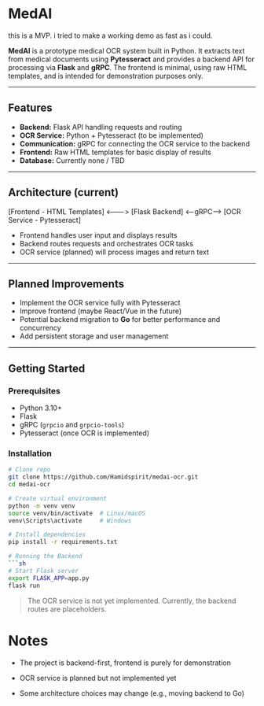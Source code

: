 # MedAI

this is a MVP. i tried to make a working demo as fast as i could.

**MedAI** is a prototype medical OCR system built in Python. It extracts text from medical documents using **Pytesseract** and provides a backend API for processing via **Flask** and **gRPC**. The frontend is minimal, using raw HTML templates, and is intended for demonstration purposes only.  

---

## Features

- **Backend:** Flask API handling requests and routing  
- **OCR Service:** Python + Pytesseract (to be implemented)  
- **Communication:** gRPC for connecting the OCR service to the backend  
- **Frontend:** Raw HTML templates for basic display of results  
- **Database:** Currently none / TBD  

---

## Architecture (current)
[Frontend - HTML Templates] <---> [Flask Backend] <--gRPC--> [OCR Service - Pytesseract]


- Frontend handles user input and displays results  
- Backend routes requests and orchestrates OCR tasks  
- OCR service (planned) will process images and return text  

---

## Planned Improvements

- Implement the OCR service fully with Pytesseract  
- Improve frontend (maybe React/Vue in the future)  
- Potential backend migration to **Go** for better performance and concurrency  
- Add persistent storage and user management  

---

## Getting Started

### Prerequisites

- Python 3.10+  
- Flask  
- gRPC (`grpcio` and `grpcio-tools`)  
- Pytesseract (once OCR is implemented)  

### Installation

```bash
# Clone repo
git clone https://github.com/Hamidspirit/medai-ocr.git
cd medai-ocr

# Create virtual environment
python -m venv venv
source venv/bin/activate  # Linux/macOS
venv\Scripts\activate     # Windows

# Install dependencies
pip install -r requirements.txt

# Running the Backend
```sh
# Start Flask server
export FLASK_APP=app.py
flask run
```

> The OCR service is not yet implemented. Currently, the backend routes are placeholders.

# Notes
- The project is backend-first, frontend is purely for demonstration

- OCR service is planned but not implemented yet

- Some architecture choices may change (e.g., moving backend to Go)
